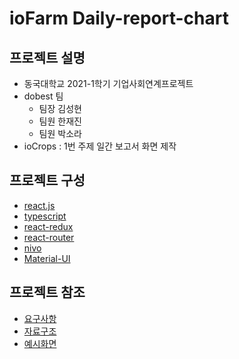 # ioFarm Daily-report-chart
## 프로젝트 설명
- 동국대학교 2021-1학기 기업사회연계프로젝트
- dobest 팀
  - 팀장 김성현
  - 팀원 한재진
  - 팀원 박소라
- ioCrops : 1번 주제 일간 보고서 화면 제작

## 프로젝트 구성
- [react.js](https://ko.reactjs.org/)
- [typescript](https://www.typescriptlang.org/)
- [react-redux](https://react-redux.js.org/)
- [react-router](https://reactrouter.com/)
- [nivo](https://nivo.rocks/)
- [Material-UI](https://material-ui.com/)

## 프로젝트 참조
- [요구사항](https://docs.google.com/presentation/d/1eaD0SykLHlZnXsJqQyfLzhRuGarLMWt8KSSMKE5FDSQ/edit#slide=id.gc961423692_0_12)
- [자료구조](https://docs.google.com/spreadsheets/d/1wEINYfy8VzkvmH9d8Bo28ARcQ-R1mf30YlhEpQdNRZc/edit?usp=sharing)
- [예시화면](https://www.figma.com/file/e7eLZAHYy4zRuBCQy4B2Vg/ioCrops?node-id=167%3A5)
